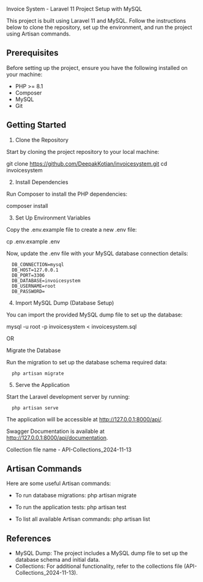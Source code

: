 Invoice System - Laravel 11 Project Setup with MySQL

This project is built using Laravel 11 and MySQL. Follow the instructions below to clone the repository, set up the environment, and run the project using Artisan commands.

Prerequisites
-------------
Before setting up the project, ensure you have the following installed on your machine:

- PHP >= 8.1
- Composer
- MySQL
- Git

Getting Started
---------------
1. Clone the Repository

Start by cloning the project repository to your local machine:

git clone https://github.com/DeepakKotian/invoicesystem.git
cd invoicesystem

2. Install Dependencies

Run Composer to install the PHP dependencies:

composer install

3. Set Up Environment Variables

Copy the .env.example file to create a new .env file:

cp .env.example .env

Now, update the .env file with your MySQL database connection details:

      DB_CONNECTION=mysql
      DB_HOST=127.0.0.1
      DB_PORT=3306
      DB_DATABASE=invoicesystem
      DB_USERNAME=root
      DB_PASSWORD=

4. Import MySQL Dump (Database Setup)

You can import the provided MySQL dump file to set up the database:

mysql -u root -p invoicesystem < invoicesystem.sql

OR

Migrate the Database

Run the migration to set up the database schema required data:

      php artisan migrate 

5. Serve the Application

Start the Laravel development server by running:

      php artisan serve

The application will be accessible at http://127.0.0.1:8000/api/.

Swagger Documentation is available at http://127.0.0.1:8000/api/documentation.

Collection file name - API-Collections_2024-11-13

Artisan Commands
----------------
Here are some useful Artisan commands:

- To run database migrations:
        php artisan migrate

- To run the application tests:
        php artisan test

- To list all available Artisan commands:
        php artisan list

References
----------
- MySQL Dump: The project includes a MySQL dump file to set up the database schema and initial data.
- Collections: For additional functionality, refer to the collections file (API-Collections_2024-11-13).
